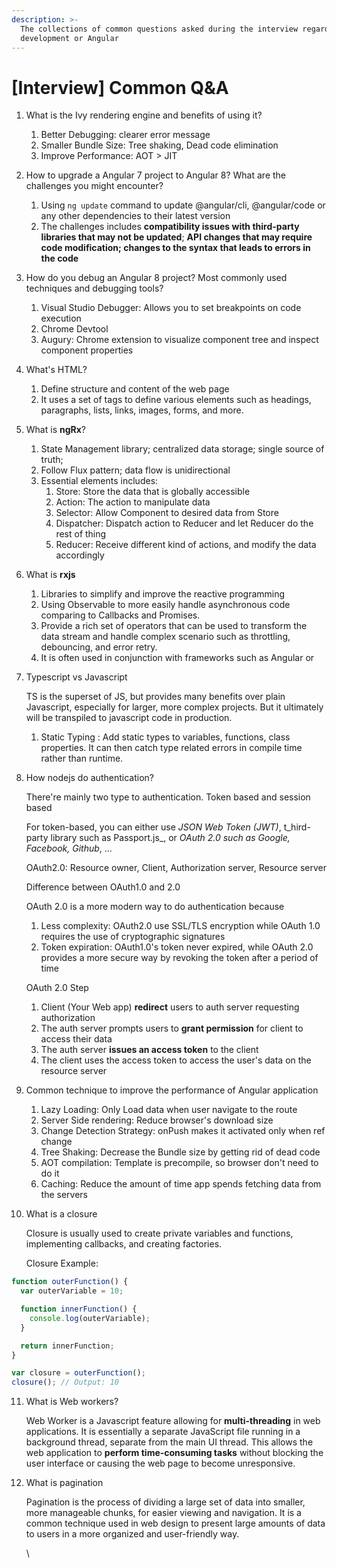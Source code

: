 ```yaml
---
description: >-
  The collections of common questions asked during the interview regarding web
  development or Angular
---
```


# \[Interview] Common Q\&A

1. What is the Ivy rendering engine and benefits of using it?
   1. Better Debugging: clearer error message
   2. Smaller Bundle Size: Tree shaking, Dead code elimination
   3. Improve Performance: AOT > JIT
2. How to upgrade a Angular 7 project to Angular 8? What are the challenges you might encounter?
   1. Using `ng update` command to update @angular/cli, @angular/code or any other dependencies to their latest version
   2. The challenges includes **compatibility issues with third-party libraries that may not be updated**; **API changes that may require code modification; changes to the syntax that leads to errors in the code**
3. How do you debug an Angular 8 project? Most commonly used techniques and debugging tools?
   1. Visual Studio Debugger: Allows you to set breakpoints on code execution
   2. Chrome Devtool
   3. Augury: Chrome extension to visualize component tree and inspect component properties&#x20;
4. What's HTML?
   1. Define structure and content of the web page
   2. It uses a set of tags to define various elements such as headings, paragraphs, lists, links, images, forms, and more.
5. What is **ngRx**?
   1. State Management library; centralized data storage; single source of truth;&#x20;
   2. Follow Flux pattern; data flow is unidirectional&#x20;
   3. Essential elements includes:&#x20;
      1. Store: Store the data that is globally accessible
      2. Action: The action to manipulate data
      3. Selector: Allow Component to desired data from Store
      4. Dispatcher: Dispatch action to Reducer and let Reducer do the rest of thing
      5. Reducer: Receive different kind of actions, and modify the data accordingly
6. What is **rxjs**
   1. Libraries to simplify and improve the reactive programming&#x20;
   2. Using Observable to more easily handle asynchronous code comparing to Callbacks and Promises.
   3. Provide a rich set of operators that can be used to transform the data stream and handle complex scenario such as throttling, debouncing, and error retry.
   4. It is often used in conjunction with frameworks such as Angular or&#x20;
7.  Typescript vs Javascript

    TS is the superset of JS, but provides many benefits over plain Javascript, especially for larger, more complex projects. But it ultimately will be transpiled to javascript code in production.

    1. Static Typing : Add static types to variables, functions, class properties. It can then catch type related errors in compile time rather than runtime.



8.  How nodejs do authentication?&#x20;

    There're mainly two type to authentication. Token based and session based

    For token-based, you can either use _JSON Web Token (JWT)_, t_hird-party library such as Passport.js_, or _OAuth 2.0 such as Google, Facebook, Github_, ...



    OAuth2.0: Resource owner, Client, Authorization server, Resource server

    Difference between OAuth1.0 and 2.0

    OAuth 2.0 is a more modern way to do authentication because

    1. Less complexity: OAuth2.0 use SSL/TLS encryption while OAuth 1.0 requires the use of cryptographic signatures
    2. Token expiration: OAuth1.0's token never expired, while OAuth 2.0 provides a more secure way by revoking the token after a period of time



    OAuth 2.0 Step

    1. Client (Your Web app) **redirect** users to auth server requesting authorization
    2. The auth server prompts users to **grant permission** for client to access their data&#x20;
    3. The auth server **issues an access token** to the client
    4. The client uses the access token to access the  user's data on the resource server
9. Common technique to improve the performance of Angular application
   1. Lazy Loading: Only Load data when user navigate to the route
   2. Server Side rendering: Reduce browser's download size
   3. Change Detection Strategy: onPush makes it activated only when ref change
   4. Tree Shaking: Decrease the Bundle size by getting rid of dead code
   5. AOT compilation: Template is precompile, so browser don't need to do it
   6. Caching: Reduce the amount of time app spends fetching data from the servers
10. What is a closure

    Closure is usually used to create private variables and functions, implementing callbacks, and creating factories.

    Closure Example:&#x20;

```typescript
function outerFunction() {
  var outerVariable = 10;

  function innerFunction() {
    console.log(outerVariable);
  }

  return innerFunction;
}

var closure = outerFunction();
closure(); // Output: 10

```

11. What is Web workers?

    Web Worker is a Javascript feature allowing for **multi-threading** in web applications. It is essentially a separate JavaScript file running in a background thread, separate from the main UI thread. This allows the web application to **perform time-consuming tasks** without blocking the user interface or causing the web page to become unresponsive.
12. What is pagination

    Pagination is the process of dividing a large set of data into smaller, more manageable chunks, for easier viewing and navigation. It is a common technique used in web design to present large amounts of data to users in a more organized and user-friendly way.

    \
